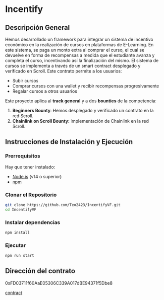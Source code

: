 # Incentify
## Descripción General
Hemos desarrollado un framework para integrar un sistema de incentivo económico en la realización de cursos en plataformas de E-Learning. En este sistema, se paga un monto extra al comprar el curso, el cual se devuelve en forma de recompensas a medida que el estudiante avanza y completa el curso, incentivando así la finalización del mismo. El sistema de cursos se implementa a través de un smart contract desplegado y verificado en Scroll. Este contrato permite a los usuarios:

- Subir cursos
- Comprar cursos con una wallet y recibir recompensas progresivamente
- Regalar cursos a otros usuarios



Este proyecto aplica al **track general** y a dos **bounties** de la competencia:
1. **Beginners Bounty**: Hemos desplegado y verificado un contrato en la red Scroll.
2. **Chainlink on Scroll Bounty**: Implementación de Chainlink en la red Scroll.

## Instrucciones de Instalación y Ejecución

### Prerrequisitos

Hay que tener instalado:
- [Node.js](https://nodejs.org/) (v14 o superior)
- [npm](https://www.npmjs.com/)

### Clonar el Repositorio

```bash
git clone https://github.com/Teo2423/IncentifyVF.git
cd IncentifyVF
```

### Instalar dependencias

```bash
npm install
```

### Ejecutar

```bash
npm run start
```

## Dirección del contrato
0xFD03711f60AaE05306C339A017dBE94371f5Dbe8

[contract](https://sepolia.scrollscan.dev/address/0xFD03711f60AaE05306C339A017dBE94371f5Dbe8)

